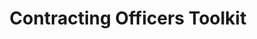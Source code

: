 ---
title: "Contracting Officers Toolkit"
description: "The Contracting Officer Toolkit is a knowledge based, ready reference guide, developed by the Fall 2020 LEAP team in partnership with FAI. Some of the links provided may require you to register and login in order to access the material."
url-link: "https://www.fai.gov/resources/co-toolkit"
type: "HTML"
gov-only: "false"
is-external: "true"
publication-date: "January 01, 2023"
reading-time: "45"
resource-type: "Tool"
filter: "acquisition-best-practices"
audience: "contracts-acquisitions"
branded-offerings: "it-buyers-training-support "
---